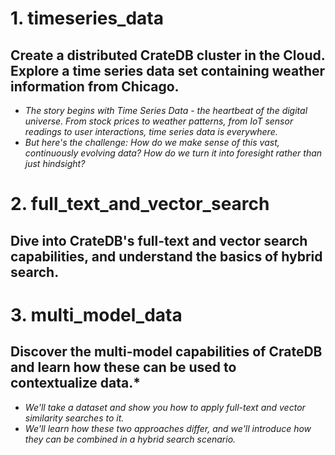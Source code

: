 # 1. timeseries_data

## Create a distributed CrateDB cluster in the Cloud. Explore a time series data set containing weather information from Chicago.

- *The story begins with Time Series Data - the heartbeat of the digital universe. From stock prices to weather patterns, from IoT sensor readings to user interactions, time series data is everywhere.*
- *But here's the challenge: How do we make sense of this vast, continuously evolving data? How do we turn it into foresight rather than just hindsight?*

# 2. full_text_and_vector_search

## Dive into CrateDB's full-text and vector search capabilities, and understand the basics of hybrid search.

# 3. multi_model_data  

## Discover the multi-model capabilities of CrateDB and learn how these can be used to contextualize data.*  

- *We'll take a dataset and show you how to apply full-text and vector similarity searches to it.*
- *We'll learn how these two approaches differ, and we'll introduce how they can be combined in a hybrid search scenario.*
